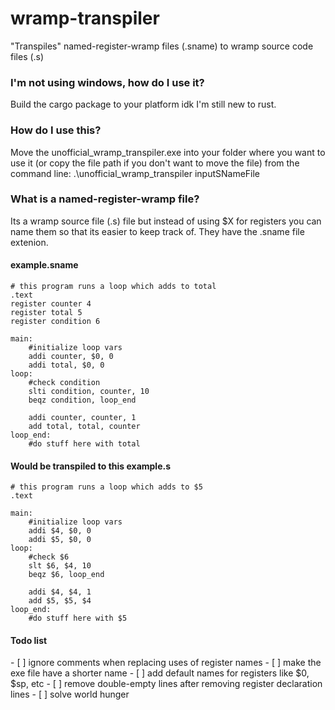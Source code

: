 # wramp-transpiler
"Transpiles" named-register-wramp files (.sname) to wramp source code files (.s)

<h3>I'm not using windows, how do I use it?</h3>
Build the cargo package to your platform idk I'm still new to rust.

<h3>How do I use this?</h3>
Move the unofficial_wramp_transpiler.exe into your folder where you want to use it (or copy the file path if you don't want to move the file)
from the command line: .\unofficial_wramp_transpiler inputSNameFile

<h3>What is a named-register-wramp file?</h3>
Its a wramp source file (.s) file but instead of using $X for registers you can name them so that its easier to keep track of.
They have the .sname file extenion.

<h4>example.sname</h4>

```
# this program runs a loop which adds to total
.text
register counter 4
register total 5
register condition 6

main:
    #initialize loop vars
    addi counter, $0, 0
    addi total, $0, 0 
loop:
    #check condition
    slti condition, counter, 10
    beqz condition, loop_end

    addi counter, counter, 1
    add total, total, counter
loop_end:
    #do stuff here with total
```
<h4>Would be transpiled to this example.s</h4>

```
# this program runs a loop which adds to $5
.text

main:
    #initialize loop vars
    addi $4, $0, 0
    addi $5, $0, 0 
loop:
    #check $6
    slt $6, $4, 10
    beqz $6, loop_end

    addi $4, $4, 1
    add $5, $5, $4
loop_end:
    #do stuff here with $5
```
<h4>Todo list</h4>
- [ ] ignore comments when replacing uses of register names
- [ ] make the exe file have a shorter name
- [ ] add default names for registers like $0, $sp, etc
- [ ] remove double-empty lines after removing register declaration lines
- [ ] solve world hunger
